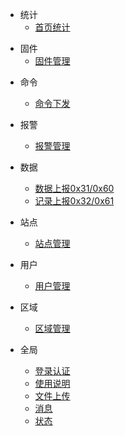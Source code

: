 - 统计
    - [首页统计](/统计/首页统计.md)

[comment]: <> (- 微信)

[comment]: <> (    - [消火栓数据]&#40;/微信/消火栓数据.md&#41;)

[comment]: <> (    - [明细数据]&#40;/微信/明细数据.md&#41;)

[comment]: <> (    - [任务管理]&#40;/微信/任务管理.md&#41;)

[comment]: <> (    - [报警管理]&#40;/微信/报警管理.md&#41;)

[comment]: <> (    - [报警授权]&#40;/微信/报警授权.md&#41;)

[comment]: <> (    - [站点管理]&#40;/微信/站点管理.md&#41;)

[comment]: <> (    - [站点日志]&#40;/微信/站点日志.md&#41;)

[comment]: <> (    - [微信管理]&#40;/微信/微信管理.md&#41;)

- 固件
    - [固件管理](/固件/固件管理.md)    

[comment]: <> (- 报表)

[comment]: <> (    - [报表信息]&#40;/报表/报表信息.md&#41;)

[comment]: <> (- 任务)

[comment]: <> (    - [任务管理]&#40;/任务/任务管理.md&#41;)

- 命令
    - [命令下发](/命令/命令下发.md)

- 报警
    - [报警管理](/报警/报警管理.md)

[comment]: <> (    - [-报警授权管理]&#40;/报警/报警授权管理.md&#41;)

- 数据
    - [数据上报0x31/0x60](/数据/数据上报.md)
    - [记录上报0x32/0x61](/数据/记录上报.md)

- 站点
    - [站点管理](/站点/站点管理.md)

- 用户
    - [用户管理](/用户/用户管理.md)

- 区域
    - [区域管理](/区域/区域管理.md)

- 全局
    - [登录认证](/全局/登录认证.md)
    - [使用说明](/全局/使用说明.md)
    - [文件上传](/全局/文件上传.md)
    - [消息](/全局/消息.md)
    - [状态](/全局/状态.md)